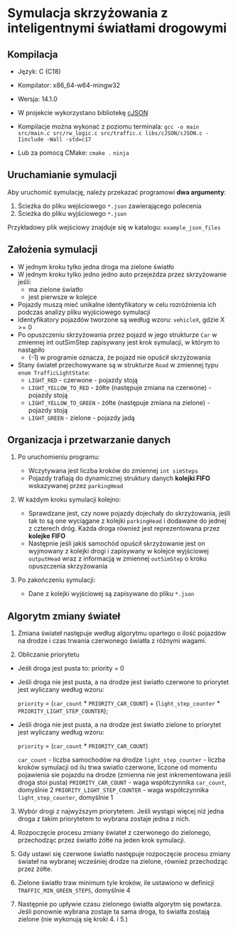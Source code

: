 # Symulacja skrzyżowania z inteligentnymi światłami drogowymi

## Kompilacja
- Język: C (C18)
- Kompilator: x86_64-w64-mingw32
- Wersja: 14.1.0

- W projekcie wykorzystano bibliotekę [cJSON](https://github.com/DaveGamble/cJSON)

- Kompilacje można wykonać z poziomu terminala:
`gcc -o main src/main.c src/rw_logic.c src/traffic.c libs/cJSON/cJSON.c -Iinclude -Wall -std=c17`

- Lub za pomocą CMake:
`cmake .`
`ninja`



## Uruchamianie symulacji

Aby uruchomić symulację, należy przekazać programowi **dwa argumenty**:

1. Ścieżka do pliku wejściowego `*.json` zawierającego polecenia
2. Ścieżka do pliku wyjściowego `*.json`

Przykładowy plik wejściowy znajduje się w katalogu: `example_json_files`



## Założenia symulacji
- W jednym kroku tylko jedna droga ma zielone światło
- W jednym kroku tylko jedno jedno auto przejeżdza przez skrzyżowanie jeśli:
  - ma zielone światło
  - jest pierwsze w kolejce
- Pojazdy muszą mieć unikalne identyfikatory w celu rozróżnienia ich podczas analizy pliku wyjściowego symulacji
- Identyfikatory pojazdów tworzone są według wzoru: `vehicleX`, gdzie X >= 0
- Po opuszczeniu skrzyżowania przez pojazd w jego strukturze `Car` w zmiennej int outSimStep zapisywany jest krok symulacji, w którym to nastąpiło
  - (-1) w programie oznacza, że pojazd nie opuścił skrzyżowania
- Stany świateł przechowywane są w strukturze `Road` w zmiennej typu `enum TrafficLightState`:
  - `LIGHT_RED` - czerwone - pojazdy stoją
  - `LIGHT_YELLOW_TO_RED` - żółte (następuje zmiana na czerwone) - pojazdy stoją
  - `LIGHT_YELLOW_TO_GREEN` - żółte (następuje zmiana na zielone) - pojazdy stoją
  - `LIGHT_GREEN` - zielone - pojazdy jadą
  


##  Organizacja i przetwarzanie danych

1. Po uruchomieniu programu:
   - Wczytywana jest liczba kroków do zmiennej `int simSteps`
   - Pojazdy trafiają do dynamicznej struktury danych **kolejki FIFO** wskazywanej przez `parkingHead`

2. W każdym kroku symulacji kolejno:
   - Sprawdzane jest, czy nowe pojazdy dojechały do skrzyżowania, jeśli tak to są one wyciągane z kolejki `parkingHead` i dodawane do jednej z czterech dróg. Każda droga również jest reprezentowana przez **kolejke FIFO**
    - Następnie jeśli jakiś samochód opuścił skrzyżowanie jest on wyjmowany z kolejki drogi i zapisywany w kolejce wyjściowej `outputHead` wraz z informacją w zmiennej `outSimStep` o kroku opuszczenia skrzyżowania

3. Po zakończeniu symulacji:
   - Dane z kolejki wyjściowej są zapisywane do pliku `*.json`



## Algorytm zmiany świateł

1. Zmiana świateł następuje według algorytmu opartego o ilość pojazdów na drodze i czas trwania czerwonego światła z różnymi wagami.

2. Obliczanie priorytetu
  - Jeśłi droga jest pusta to: priority = 0
  - Jeśli droga nie jest pusta, a na drodze jest światło czerwone to priorytet jest wyliczany według wzoru:

    `priority` = (`car_count` * `PRIORITY_CAR_COUNT`) + (`light_step_counter` * `PRIORITY_LIGHT_STEP_COUNTER`);

  - Jeśli droga nie jest pusta, a na drodze jest światło zielone to priorytet jest wyliczany według wzoru:

    `priority` = (`car_count` * `PRIORITY_CAR_COUNT`)

    `car_count` - liczba samochodów na drodze
    `light_step_counter` - liczba kroków symulacji od ilu trwa swiatlo czerwone, liczone od momentu pojawienia sie pojazdu na drodze (zmienna nie jest inkrementowana jeśli droga stoi pusta)
    `PRIORITY_CAR_COUNT` - waga współczynnika `car_count`, domyślnie 2
    `PRIORITY_LIGHT_STEP_COUNTER` - waga współczynnika `light_step_counter`, domyślnie 1

3. Wybór drogi z najwyższym priorytetem. Jeśli wystąpi więcej niż jedna droga z takim priorytetem to wybrana zostaje jedna z nich.

4. Rozpoczęcie procesu zmiany świateł z czerwonego do zielonego, przechodząc przez światło żółte na jeden krok symulacji.

5. Gdy ustawi się czerwone światło następuje rozpoczęcie procesu zmiany świateł na wybranej wcześniej drodze na zielone, również przechodząc przez żółte.

6. Zielone światło traw minimum tyle kroków, ile ustawiono w definicji `TRAFFIC_MIN_GREEN_STEPS`, domyślnie 4

7. Następnie po upływie czasu zielonego światła algorytm się powtarza. Jeśli ponownie wybrana zostaje ta sama droga, to światła zostają zielone (nie wykonują się kroki 4. i 5.)

